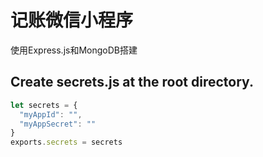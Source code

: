 # 记账微信小程序
使用Express.js和MongoDB搭建
## Create secrets.js at the root directory.


```javascript
let secrets = {
  "myAppId": "",
  "myAppSecret": ""
}
exports.secrets = secrets
```
